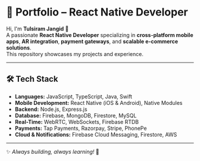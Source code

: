 # 🚀 Portfolio – React Native Developer

Hi, I'm **Tulsiram Jangid** 👋  
A passionate **React Native Developer** specializing in **cross-platform mobile apps**, **AR integration**, **payment gateways**, and **scalable e-commerce solutions**.  
This repository showcases my projects and experience.

---

## 🛠️ Tech Stack
- **Languages:** JavaScript, TypeScript, Java, Swift  
- **Mobile Development:** React Native (iOS & Android), Native Modules  
- **Backend:** Node.js, Express.js  
- **Database:** Firebase, MongoDB, Firestore, MySQL  
- **Real-Time:** WebRTC, WebSockets, Firebase RTDB  
- **Payments:** Tap Payments, Razorpay, Stripe, PhonePe  
- **Cloud & Notifications:** Firebase Cloud Messaging, Firestore, AWS  

---


✨ *Always building, always learning!* 🚀
